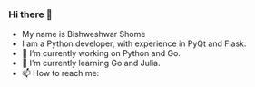 ### Hi there 👋
- My name is Bishweshwar Shome
- I am a Python developer, with experience in PyQt and Flask.
- 🔭 I’m currently working on Python and Go.
- 🌱 I’m currently learning Go and Julia.
- 📫 How to reach me: 
<!--
**bshome19/bshome19** is a ✨ _special_ ✨ repository because its `README.md` (this file) appears on your GitHub profile.

Here are some ideas to get you started:

- 🔭 I’m currently working on ...
- 🌱 I’m currently learning ...
- 👯 I’m looking to collaborate on ...
- 🤔 I’m looking for help with ...
- 💬 Ask me about ...
- 📫 How to reach me: ...
- 😄 Pronouns: ...
- ⚡ Fun fact: ...
-->
